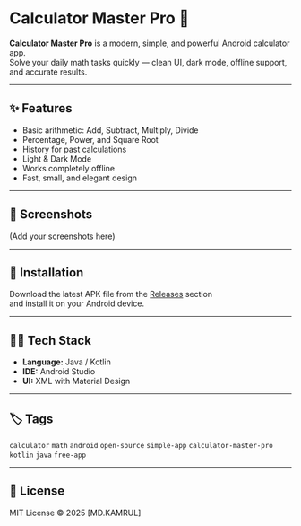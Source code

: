 # Calculator Master Pro 🧮

**Calculator Master Pro** is a modern, simple, and powerful Android calculator app.  
Solve your daily math tasks quickly — clean UI, dark mode, offline support, and accurate results.

---

## ✨ Features
- Basic arithmetic: Add, Subtract, Multiply, Divide  
- Percentage, Power, and Square Root  
- History for past calculations  
- Light & Dark Mode  
- Works completely offline  
- Fast, small, and elegant design

---

## 📸 Screenshots
(Add your screenshots here)

---

## 📲 Installation
Download the latest APK file from the [Releases](https://github.com/yourusername/Calculator-Master-Pro/releases) section  
and install it on your Android device.

---

## 🧑‍💻 Tech Stack
- **Language:** Java / Kotlin  
- **IDE:** Android Studio  
- **UI:** XML with Material Design

---

## 🏷️ Tags
`calculator` `math` `android` `open-source` `simple-app` `calculator-master-pro` `kotlin` `java` `free-app`

---

## 📜 License
MIT License © 2025 [MD.KAMRUL]
